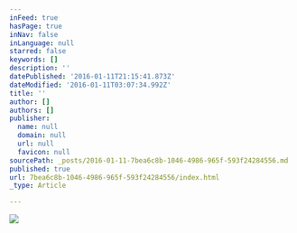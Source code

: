 ```yaml
---
inFeed: true
hasPage: true
inNav: false
inLanguage: null
starred: false
keywords: []
description: ''
datePublished: '2016-01-11T21:15:41.873Z'
dateModified: '2016-01-11T03:07:34.992Z'
title: ''
author: []
authors: []
publisher:
  name: null
  domain: null
  url: null
  favicon: null
sourcePath: _posts/2016-01-11-7bea6c8b-1046-4986-965f-593f24284556.md
published: true
url: 7bea6c8b-1046-4986-965f-593f24284556/index.html
_type: Article

---
```

![](https://the-grid-user-content.s3-us-west-2.amazonaws.com/33c895da-c84b-43b2-a532-0c4043a9f1fd.jpg)
